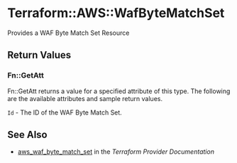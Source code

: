 # Terraform::AWS::WafByteMatchSet

Provides a WAF Byte Match Set Resource

## Return Values

### Fn::GetAtt

Fn::GetAtt returns a value for a specified attribute of this type. The following are the available attributes and sample return values.

`Id` - The ID of the WAF Byte Match Set.

## See Also

* [aws_waf_byte_match_set](https://www.terraform.io/docs/providers/aws/r/waf_byte_match_set.html) in the _Terraform Provider Documentation_